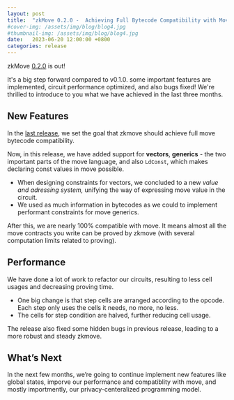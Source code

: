 ```yaml
---
layout: post
title:  "zkMove 0.2.0 -  Achieving Full Bytecode Compatibility with Move"
#cover-img: /assets/img/blog/blog4.jpg
#thumbnail-img: /assets/img/blog/blog4.jpg
date:   2023-06-20 12:00:00 +0800
categories: release
---
```


zkMove [0.2.0](https://github.com/young-rocks/zkmove/releases/tag/v0.2.0) is out!

It's a big step forward compared to v0.1.0. some important features are implemented, circuit performance optimized, and also bugs fixed!
We're thrilled to introduce to you what we have achieved in the last three months.

## New Features

In the [last release](https://www.zkmove.net/2023-03-23-zkMove-0.1.0-A-Significant-Step-Towards-Bytecode-Compatibility-with-Move/), we set the goal that zkmove should achieve full move bytecode compatibility.

Now, in this release, we have added support for **vectors**, **generics** - the two important parts of the move language, and also `LdConst`, which makes declaring const values in move possible.

- When designing constraints for vectors, we concluded to a new *value and adressing system,* unifying the way of expressing move value in the circuit.
- We used as much information in bytecodes as we could to implement performant constraints for move generics.

After this, we are nearly 100% compatible with move. It means almost all the move contracts you write can be proved by zkmove (with several computation limits related to proving).

## Performance

We have done a lot of work to refactor our circuits, resulting to less cell usages and decreasing proving time.

- One big change is that step cells are arranged according to the opcode. Each step only uses the cells it needs, no more, no less.
- The cells for step condition are halved, further reducing cell usage.

The release also fixed some hidden bugs in previous release, leading to a more robust and steady zkmove.

## What’s Next

In the next few months, we’re going to continue implement new features like global states, imporve our performance and compatiblity with move, and mostly importmently, our privacy-centeralized programming model.
